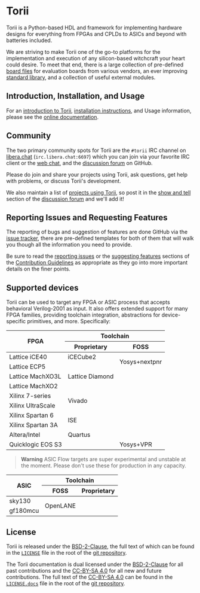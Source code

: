 # Torii

Torii is a Python-based HDL and framework for implementing hardware designs for everything from FPGAs and CPLDs to ASICs and beyond with batteries included.

We are striving to make Torii one of the go-to platforms for the implementation and execution of any silicon-based witchcraft your heart could desire. To meet that end, there is a large collection of pre-defined [board files] for evaluation boards from various vendors, an ever improving [standard library], and a collection of useful external modules.

## Introduction, Installation, and Usage

For an [introduction to Torii], [installation instructions], and Usage information, please see the [online documentation].

## Community

The two primary community spots for Torii are the `#torii` IRC channel on [libera.chat] (`irc.libera.chat:6697`) which you can join via your favorite IRC client or the [web chat], and the [discussion forum] on GitHub.

Please do join and share your projects using Torii, ask questions, get help with problems, or discuss Torii's development.

We also maintain a list of [projects using Torii], so post it in the [show and tell] section of the [discussion forum] and we'll add it!

## Reporting Issues and Requesting Features

The reporting of bugs and suggestion of features are done GitHub via the [issue tracker], there are pre-defined templates for both of them that will walk you though all the information you need to provide.

Be sure to read the [reporting issues] or the [suggesting features] sections of the [Contribution Guidelines] as appropriate as they go into more important details on the finer points.

## Supported devices

Torii can be used to target any FPGA or ASIC process that accepts behavioral Verilog-2001 as input. It also offers extended support for many FPGA families, providing toolchain integration, abstractions for device-specific primitives, and more. Specifically:

<table>
  <thead>
    <tr>
      <th rowspan="3">FPGA</th>
      <th colspan="2">Toolchain</th>
    </tr>
    <tr></tr>
    <tr>
      <th>Proprietary</th>
      <th>FOSS</th>
    </tr>
  </thead>
  <tbody>
    <tr>
      <td>Lattice iCE40</td>
      <td>iCECube2</td>
      <td rowspan="4">Yosys+nextpnr</td>
    </tr>
    <tr></tr>
    <tr>
      <td>Lattice ECP5</td>
      <td rowspan="6">Lattice Diamond</td>
    </tr>
    <tr></tr>
    <tr>
      <td>Lattice MachXO3L</td>
      <td rowspan="14"></td>
    </tr>
    <tr></tr>
    <tr>
      <td>Lattice MachXO2</td>
    </tr>
    <tr></tr>
    <tr>
      <td>Xilinx 7-series</td>
      <td rowspan="4">Vivado</td>
    </tr>
    <tr></tr>
    <tr>
      <td>Xilinx UltraScale</td>
    </tr>
    <tr></tr>
    <tr>
      <td>Xilinx Spartan 6</td>
      <td rowspan="4">ISE</td>
    </tr>
    <tr></tr>
    <tr>
      <td>Xilinx Spartan 3A</td>
    </tr>
    <tr></tr>
    <tr>
      <td>Altera/Intel</td>
      <td>Quartus</td>
    </tr>
    <tr></tr>
    <tr>
      <td>Quicklogic EOS S3</td>
      <td></td>
      <td>Yosys+VPR</td>
    </tr>
  </tbody>
</table>

> **Warning** ASIC Flow targets are super experimental
> and unstable at the moment.
> Please don't use these for production in any capacity.

<table>
  <thead>
    <tr>
      <th rowspan="3">ASIC</th>
      <th colspan="2">Toolchain</th>
    </tr>
    <tr></tr>
    <tr>
      <th>FOSS</th>
      <th>Proprietary</th>
    </tr>
  </thead>
  <tbody>
    <tr>
      <td>sky130</td>
      <td rowspan="10">OpenLANE</td>
      <td rowspan="10"></td>
    </tr>
    <tr></tr>
    <tr>
      <td>gf180mcu</td>
    </tr>
  </tbody>
</table>


## License

Torii is released under the [BSD-2-Clause], the full text of which can be found in the [`LICENSE`] file in the root of the [git repository].

The Torii documentation is dual licensed under the [BSD-2-Clause] for all past contributions and the [CC-BY-SA 4.0] for all new and future contributions. The full text of the [CC-BY-SA 4.0] can be found in the [`LICENSE.docs`] file in the root of the [git repository].

[board files]: https://github.com/shrine-maiden-heavy-industries/torii-boards
[standard library]: https://torii.shmdn.link/latest/library/index.html
[projects using Torii]: https://torii.shmdn.link/latest/projects.html
[issue tracker]: https://github.com/shrine-maiden-heavy-industries/torii-hdl/issues
[reporting issues]: https://github.com/shrine-maiden-heavy-industries/torii-hdl/blob/main/CONTRIBUTING.md#reporting-issues
[suggesting features]: https://github.com/shrine-maiden-heavy-industries/torii-hdl/blob/main/CONTRIBUTING.md#suggesting-features
[Contribution Guidelines]: https://github.com/shrine-maiden-heavy-industries/torii-hdl/blob/main/CONTRIBUTING.md
[introduction to Torii]: https://torii.shmdn.link/latest/intro.html
[online documentation]: https://torii.shmdn.link
[installation instructions]: https://torii.shmdn.link/latest/install.html
[libera.chat]: https://libera.chat/
[web chat]: https://web.libera.chat/#torii
[discussion forum]: https://github.com/shrine-maiden-heavy-industries/torii-hdl/discussions
[show and tell]: https://github.com/shrine-maiden-heavy-industries/torii-hdl/discussions/categories/show-and-tell
[BSD-2-Clause]: https://spdx.org/licenses/BSD-2-Clause.html
[`LICENSE`]: https://github.com/shrine-maiden-heavy-industries/torii-hdl/blob/main/LICENSE
[CC-BY-SA 4.0]: https://creativecommons.org/licenses/by-sa/4.0/
[`LICENSE.docs`]: https://github.com/shrine-maiden-heavy-industries/torii-hdl/blob/main/LICENSE.docs
[git repository]: https://github.com/shrine-maiden-heavy-industries/torii-hdl
